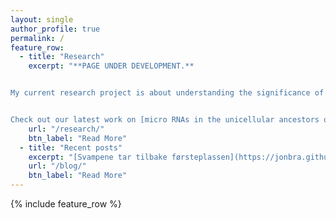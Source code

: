 ```yaml
---
layout: single
author_profile: true
permalink: /
feature_row:
  - title: "Research"
    excerpt: "**PAGE UNDER DEVELOPMENT.**


My current research project is about understanding the significance of non-coding RNAs in the evolution of multicellular animals.


Check out our latest work on [micro RNAs in the unicellular ancestors of animals](http://biorxiv.org/content/early/2016/10/01/076190)"
    url: "/research/"
    btn_label: "Read More"
  - title: "Recent posts"
    excerpt: "[Svampene tar tilbake førsteplassen](https://jonbra.github.io/blog/svampene-tar-tilbake-f%C3%B8rsteplassen/) - [Ribbemaneter med skjelett](https://jonbra.github.io/blog/ribbemaneter-med-skjelett/) - [Hverken fugl eller fisk, eller sopp](https://jonbra.github.io/blog/hverken-fugl-eller-fisk/)"
    url: "/blog/"
    btn_label: "Read More"
---
```


{% include feature_row %}


